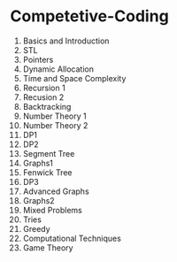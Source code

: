 # Competetive-Coding

1. Basics and Introduction
2. STL
3. Pointers
4. Dynamic Allocation
5. Time and Space Complexity
6. Recursion 1
7. Recusion 2
8. Backtracking
9. Number Theory 1
10. Number Theory 2
11. DP1
12. DP2
13. Segment Tree
14. Graphs1
15. Fenwick Tree
16. DP3
17. Advanced Graphs
18. Graphs2
19. Mixed Problems
20. Tries
21. Greedy 
22. Computational Techniques
23. Game Theory
